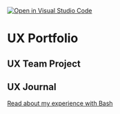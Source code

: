 [![Open in Visual Studio Code](https://classroom.github.com/assets/open-in-vscode-f059dc9a6f8d3a56e377f745f24479a46679e63a5d9fe6f495e02850cd0d8118.svg)](https://classroom.github.com/online_ide?assignment_repo_id=6804493&assignment_repo_type=AssignmentRepo)
# UX Portfolio


## UX Team Project


## UX Journal

[Read about my experience with Bash](j01/)
